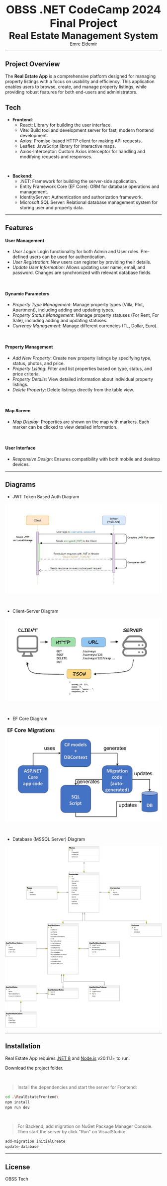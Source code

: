 

<div align="center" style="font-size: 36px; font-weight: bold;">
  OBSS .NET CodeCamp 2024 Final Project
</div>

<div align="center" style="font-size: 30px; font-weight: bold;">
  Real Estate Management System
</div>

<div align="center">
  <a href="https://www.linkedin.com/in/emreeldemir/">Emre Eldemir</a>
</div>


<hr>

## Project Overview

The **Real Estate App** is a comprehensive platform designed for managing property listings with a focus on usability and efficiency. This application enables users to browse, create, and manage property listings, while providing robust features for both end-users and administrators.
<br>


## Tech
- **Frontend**:
    - React: Library for building the user interface.
    - Vite: Build tool and development server for fast, modern frontend development.
    - Axios: Promise-based HTTP client for making API requests.
    - Leaflet: JavaScript library for interactive maps.
    - Axios-Interceptor: Custom Axios interceptor for handling and modifying requests and responses.

<br>

- **Backend**:
    - .NET: Framework for building the server-side application.
    - Entity Framework Core (EF Core): ORM for database operations and management.
    - IdentityServer: Authentication and authorization framework.
    - Microsoft SQL Server: Relational database management system for storing user and property data.

<hr>


## Features

#### User Management
- *User Login*: Login functionality for both Admin and User roles. Pre-defined users can be used for authentication. 
- *User Registration*: New users can register by providing their details.
- *Update User Information*: Allows updating user name, email, and password. Changes are synchronized with relevant database fields.
<br>

#### Dynamic Parameters
- *Property Type Management*: Manage property types (Villa, Plot, Apartment), including adding and updating types.
- *Property Status Management*: Manage property statuses (For Rent, For Sale), including adding and updating statuses.
- *Currency Management*: Manage different currencies (TL, Dollar, Euro).
<br>

#### Property Management
- *Add New Property*: Create new property listings by specifying type, status, photos, and price.
- *Property Listing*: Filter and list properties based on type, status, and price criteria.
- *Property Details*: View detailed information about individual property listings.
- *Delete Property*: Delete listings directly from the table view.
<br>

#### Map Screen
- *Map Display*: Properties are shown on the map with markers. Each marker can be clicked to view detailed information.
<br>

#### User Interface
- *Responsive Design*: Ensures compatibility with both mobile and desktop devices.
<hr>

## Diagrams
- JWT Token Based Auth Diagram

![JWT Diagram](readme-assets/jwt-diagram.jpg)


<br>

- Client-Server Diagram

![Client-Server Diagram](readme-assets/client-server-diagram.png)

<br>

- EF Core Diagram

![EF Core Diagram](readme-assets/ef-core-diagram.jpg)

<br>

- Database (MSSQL Server) Diagram

![DB Diagram](readme-assets/db-diagram.jpg)


<hr>

## Installation

Real Estate App requires [.NET 8](https://learn.microsoft.com/tr-tr/dotnet/welcome) and [Node.js](https://nodejs.org/) v20.11.1+ to run.

Download the project folder.

<br>

> Install the dependencies and start the server for Frontend:

```sh
cd .\RealEstateFrontend\
npm install
npm run dev
```
<br>

> For Backend, add migration on NuGet Package Manager Console.
Then start the server by click "Run" on VisualStudio:

```sh
add-migration initialCreate
update-database
```
<hr>

## License

OBSS Tech
